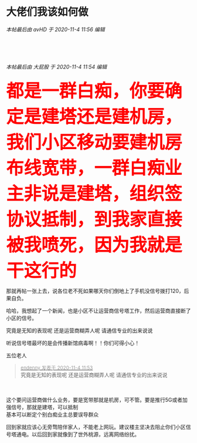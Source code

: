 # 大佬们我该如何做


<i class="pstatus"> 本帖最后由 avHD 于 2020-11-4 11:56 编辑 </i><br />
<br />
<img id="aimg_zNLxi" onclick="zoom(this, this.src, 0, 0, 0)" class="zoom" src="https://up.img.cool/2020/11/04/04b520921ba97.jpg" onmouseover="img_onmouseoverfunc(this)" onload="thumbImg(this)" border="0" alt="" /><br />
<img id="aimg_XUJKp" onclick="zoom(this, this.src, 0, 0, 0)" class="zoom" src="https://up.img.cool/2020/11/04/326759a0d799b.jpg" onmouseover="img_onmouseoverfunc(this)" onload="thumbImg(this)" border="0" alt="" /><br />
<img id="aimg_CwE5p" onclick="zoom(this, this.src, 0, 0, 0)" class="zoom" src="https://up.img.cool/2020/11/04/5296f1343a33b.jpg" onmouseover="img_onmouseoverfunc(this)" onload="thumbImg(this)" border="0" alt="" /><br />
<img id="aimg_p8Ww2" onclick="zoom(this, this.src, 0, 0, 0)" class="zoom" src="https://up.img.cool/2020/11/04/126b8ed7a8175.jpg" onmouseover="img_onmouseoverfunc(this)" onload="thumbImg(this)" border="0" alt="" /><br />
<br />
<br />
<br />
<img src="static/image/smiley/default/smile.gif" smilieid="1" border="0" alt="" /><img id="aimg_l74wq" onclick="zoom(this, this.src, 0, 0, 0)" class="zoom" src="https://cdn.jsdelivr.net/gh/hishis/forum-master/public/images/patch.gif" onmouseover="img_onmouseoverfunc(this)" onload="thumbImg(this)" border="0" alt="" />

<i class="pstatus"> 本帖最后由 大屁股 于 2020-11-4 11:54 编辑 </i><br />
<br />
<font size="7"><font color="Red"><strong>都是一群白痴，你要确定是建塔还是建机房，我们小区移动要建机房布线宽带，一群白痴业主非说是建塔，组织签协议抵制，到我家直接被我喷死，因为我就是干这行的</strong></font></font>

那就再帖一张上去，说各位老不死如果哪天你们倒地上了手机没信号拨打120，后果自负。

哈哈，我想起了一个新闻，也是小区不让运营商信号塔工作，然后运营商直接断了小区的信号。

究竟是无知的表现呢 还是运营商糊弄人呢 请通信专业的出来说说

听说信号塔最坏的是会传播新馆病毒啊！！你们可得小心！

<img src="static/image/smiley/yct/014.gif" smilieid="45" border="0" alt="" />五位老人<img src="static/image/smiley/yct/014.gif" smilieid="45" border="0" alt="" /><img src="static/image/smiley/yct/014.gif" smilieid="45" border="0" alt="" />

<div class="quote"><blockquote><font size="2"><a href="https://www.hostloc.com/forum.php?mod=redirect&amp;goto=findpost&amp;pid=9400713&amp;ptid=762251" target="_blank"><font color="#999999">endenny 发表于 2020-11-4 11:53</font></a></font><br />
究竟是无知的表现呢 还是运营商糊弄人呢 请通信专业的出来说说</blockquote></div><br />
<br />
这个要问运营商做什么业务，要是宽带那就是机房，可不管。要是推行5G或者加强信号，那就是建塔，可以抵制<br />
基本可以断定个别白痴业主总要误导群众

回到家就应该心无旁骛陪伴家人，不能老上网玩。建议楼主坚决去阻止你们小区信号塔通电。以后回到家就像到了世外桃源，远离网络纷扰。
